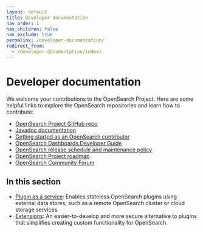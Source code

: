```yaml
---
layout: default
title: Developer documentation
nav_order: 1
has_children: false
nav_exclude: true
permalink: /developer-documentation/
redirect_from:
  - /developer-documentation/index/
---
```


# Developer documentation

We welcome your contributions to the OpenSearch Project. Here are some helpful links to explore the OpenSearch repositories and learn how to contribute:

- [OpenSearch Project GitHub repo](https://github.com/opensearch-project/)
- [Javadoc documentation](https://opensearch.org/javadocs/)
- [Getting started as an OpenSearch contributor](https://github.com/opensearch-project/.github/blob/main/ONBOARDING.md)
- [OpenSearch Dashboards Developer Guide](https://github.com/opensearch-project/OpenSearch-Dashboards/blob/main/DEVELOPER_GUIDE.md)
- [OpenSearch release schedule and maintenance policy](https://opensearch.org/releases.html)
- [OpenSearch Project roadmap](https://github.com/orgs/opensearch-project/projects/1)
- [OpenSearch Community Forum](https://forum.opensearch.org/)

## In this section

- [Plugin as a service]({{site.url}}{{site.baseurl}}/developer-documentation/plugin-as-a-service/): Enables stateless OpenSearch plugins using external data stores, such as a remote OpenSearch cluster or cloud storage services.
- [Extensions]({{site.url}}{{site.baseurl}}/developer-documentation/extensions/): An easier-to-develop and more secure alternative to plugins that simplifies creating custom functionality for OpenSearch. 
